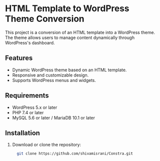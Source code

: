 # HTML Template to WordPress Theme Conversion

This project is a conversion of an HTML template into a WordPress theme. The theme allows users to manage content dynamically through WordPress's dashboard.

## Features

- Dynamic WordPress theme based on an HTML template.
- Responsive and customizable design.
- Supports WordPress menus and widgets.

## Requirements

- WordPress 5.x or later
- PHP 7.4 or later
- MySQL 5.6 or later / MariaDB 10.1 or later

## Installation

1. Download or clone the repository:
   ```bash
     git clone https://github.com/shivamisrani/Constra.git

